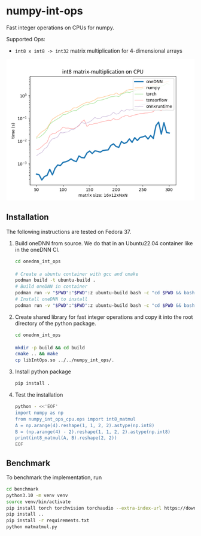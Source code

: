 # numpy-int-ops

Fast integer operations on CPUs for numpy.

Supported Ops:

 - `int8 x int8 -> int32` matrix multiplication for 4-dimensional arrays

![](benchmark/result.png)

## Installation

The following instructions are tested on Fedora 37.

 1. Build oneDNN from source. We do that in an Ubuntu22.04 container like in the oneDNN CI.
    ```bash
    cd onednn_int_ops

    # Create a ubuntu container with gcc and cmake
    podman build -t ubuntu-build .
    # Build oneDNN in container
    podman run -v "$PWD":"$PWD":z ubuntu-build bash -c "cd $PWD && bash container_build_onednn.sh"
    # Install oneDNN to install
    podman run -v "$PWD":"$PWD":z ubuntu-build bash -c "cd $PWD && bash container_install_onednn.sh"
    ```
 
 2. Create shared library for fast integer operations and copy it into the root
    directory of the python package. 
    ```bash
    cd onednn_int_ops

    mkdir -p build && cd build
    cmake .. && make
    cp libIntOps.so ../../numpy_int_ops/.
    ```

 3. Install python package
    ```bash
    pip install .
    ```

 4. Test the installation
    ```bash
    python - <<'EOF'
    import numpy as np
    from numpy_int_ops_cpu.ops import int8_matmul
    A = np.arange(4).reshape(1, 1, 2, 2).astype(np.int8)
    B = (np.arange(4) - 2).reshape(1, 1, 2, 2).astype(np.int8)
    print(int8_matmul(A, B).reshape(2, 2))
    EOF
    ```
## Benchmark

To benchmark the implementation, run 

```bash
cd benchmark
python3.10 -m venv venv
source venv/bin/activate
pip install torch torchvision torchaudio --extra-index-url https://download.pytorch.org/whl/cpu
pip install ..
pip install -r requirements.txt
python matmatmul.py
```